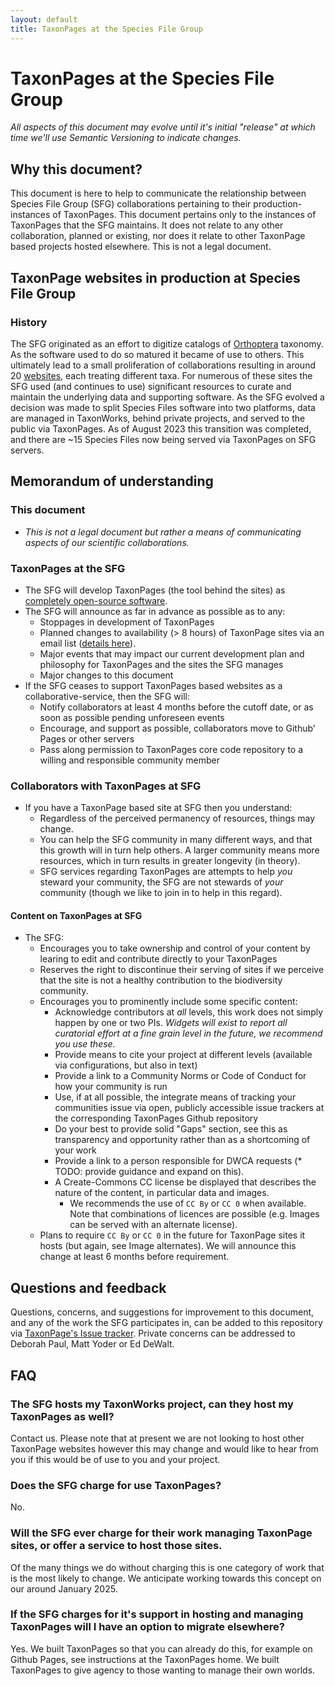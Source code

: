 ```yaml
---
layout: default
title: TaxonPages at the Species File Group
---
```


# TaxonPages at the Species File Group
_All aspects of this document may evolve until it's initial "release" at which time we'll use Semantic Versioning to indicate changes._

## Why this document?
This document is here to help to communicate the relationship between Species File Group (SFG) collaborations pertaining to their production-instances of TaxonPages. This document pertains only to the instances of TaxonPages that the SFG maintains. It does not relate to any other collaboration, planned or existing, nor does it relate to other TaxonPage based projects hosted elsewhere. This is not a legal document.

##  TaxonPage websites in production at Species File Group
### History

The SFG originated as an effort to digitize catalogs of <a href="http://orthoptera.speciesfile.org">Orthoptera</a> taxonomy. As the software used to do so matured it became of use to others. This ultimately lead to a small proliferation of collaborations resulting in around 20 [websites](/sitemap#species-files4), each treating different taxa. For numerous of these sites the SFG used (and continues to use) significant resources to curate and maintain the underlying data and supporting software. As the SFG evolved a decision was made to split Species Files software into two platforms, data are managed in TaxonWorks, behind private projects, and served to the public via TaxonPages. As of August 2023 this transition was completed, and there are ~15 Species Files now being served via TaxonPages on SFG servers.

## Memorandum of understanding

### This document
* _This is not a legal document but rather a means of communicating aspects of our scientific collaborations._

### TaxonPages at the SFG
* The SFG will develop TaxonPages (the tool behind the sites) as [completely open-source software](https://github.com/SpeciesFileGroup/taxonpages). 
* The SFG will announce as far in advance as possible as to any:
  * Stoppages in development of TaxonPages
  * Planned changes to availability (> 8 hours) of TaxonPage sites via an email list ([details here](https://speciesfilegroup.org/events.html)). 
  * Major events that may impact our current development plan and philosophy for TaxonPages and the sites the SFG manages
  * Major changes to this document
* If the SFG ceases to support TaxonPages based websites as a collaborative-service, then the SFG will:
  * Notify collaborators at least 4 months before the cutoff date, or as soon as possible pending unforeseen events
  * Encourage, and support as possible, collaborators move to Github' Pages or other servers
  * Pass along permission to TaxonPages core code repository to a willing and responsible community member

### Collaborators with TaxonPages at SFG
* If you have a TaxonPage based site at SFG then you understand:
    * Regardless of the perceived permanency of resources, things may change.  
    * You can help the SFG community in many different ways, and that this growth will in turn help others. A larger community means more resources, which in turn results in greater longevity (in theory).
    * SFG services regarding TaxonPages are attempts to help _you_ steward your community, the SFG are not stewards of _your_ community (though we like to join in to help in this regard).

#### Content on TaxonPages at SFG
* The SFG:
    * Encourages you to take ownership and control of your content by learing to edit and contribute directly to your TaxonPages
    * Reserves the right to discontinue their serving of sites if we perceive that the site is not a healthy contribution to the biodiversity community.
    * Encourages you to prominently include some specific content:
        * Acknowledge contributors at *all* levels, this work does not simply happen by one or two PIs. _Widgets will exist to report all curatorial effort at a fine grain level in the future, we recommend you use these._
        * Provide means to cite your project at different levels (available via configurations, but also in text)
        * Provide a link to a Community Norms or Code of Conduct for how your community is run
        * Use, if at all possible, the integrate means of tracking your communities issue via open, publicly accessible issue trackers at the corresponding TaxonPages Github repository
        * Do your best to provide solid "Gaps" section, see this as transparency and opportunity rather than as a shortcoming of your work
        * Provide a link to a person responsible for DWCA requests (* TODO: provide guidance and expand on this).
        * A Create-Commons CC license be displayed that describes the nature of the content, in particular data and images.
            * We recommends the use of `CC By` or `CC 0` when available.  Note that combinations of licences are possible (e.g. Images can be served with an alternate license).
    * Plans to require `CC By` or `CC 0` in the future for TaxonPage sites it hosts (but again, see Image alternates). We will announce this change at least 6 months before requirement. 
 
## Questions and feedback
Questions, concerns, and suggestions for improvement to this document, and any of the work the SFG participates in, can be added to this repository via <a href="https://github.com/SpeciesFileGroup/taxonpages/">TaxonPage's Issue tracker</a>. Private concerns can be addressed to Deborah Paul, Matt Yoder or Ed DeWalt.

## FAQ

### The SFG hosts my TaxonWorks project, can they host my TaxonPages as well?
Contact us. Please note that at present we are not looking to host other TaxonPage websites however this may change and would like to hear from you if this would be of use to you and your project.  

### Does the SFG charge for use TaxonPages? 
No.

### Will the SFG ever charge for their work managing TaxonPage sites, or offer a service to host those sites.
Of the many things we do without charging this is one category of work that is the most likely to change. We anticipate working towards this concept on our around January 2025.

### If the SFG charges for it's support in hosting and managing TaxonPages will I have an option to migrate elsewhere?
Yes. We built TaxonPages so that you can already do this, for example on Github Pages, see instructions at the TaxonPages home. We built TaxonPages to give agency to those wanting to manage their own worlds.    
